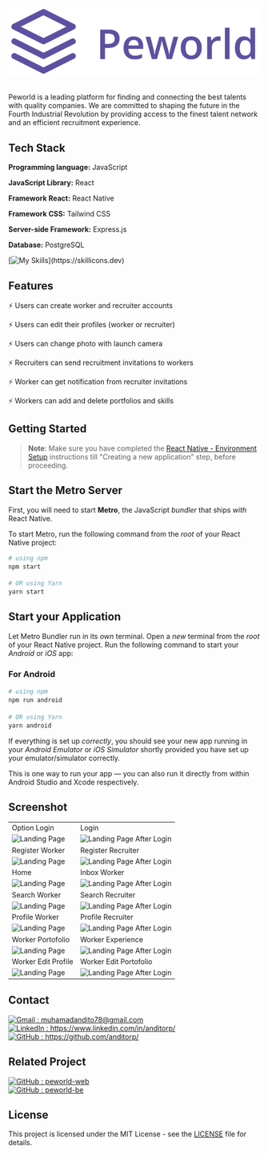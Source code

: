 <p align="center">
  <img src="./MyApp//assets//logo.png" alt="Logo" >
</p>

##

Peworld is a leading platform for finding and connecting the best talents with quality companies. We are committed to shaping the future in the Fourth Industrial Revolution by providing access to the finest talent network and an efficient recruitment experience.

## Tech Stack

**Programming language:** JavaScript

**JavaScript Library:** React

**Framework React:** React Native

**Framework CSS:** Tailwind CSS

**Server-side Framework:** Express.js

**Database:** PostgreSQL

[![My Skills](https://skillicons.dev/icons?i=js,react,tailwind,express,postgres,vercel,)](https://skillicons.dev)

## Features

⚡ Users can create worker and recruiter accounts

⚡ Users can edit their profiles (worker or recruiter)

⚡ Users can change photo with launch camera

⚡ Recruiters can send recruitment invitations to workers

⚡ Worker can get notification from recruiter invitations

⚡ Workers can add and delete portfolios and skills

## Getting Started

> **Note**: Make sure you have completed the [React Native - Environment Setup](https://reactnative.dev/docs/environment-setup) instructions till "Creating a new application" step, before proceeding.

## Start the Metro Server

First, you will need to start **Metro**, the JavaScript _bundler_ that ships _with_ React Native.

To start Metro, run the following command from the _root_ of your React Native project:

```bash
# using npm
npm start

# OR using Yarn
yarn start
```

## Start your Application

Let Metro Bundler run in its _own_ terminal. Open a _new_ terminal from the _root_ of your React Native project. Run the following command to start your _Android_ or _iOS_ app:

### For Android

```bash
# using npm
npm run android

# OR using Yarn
yarn android
```

If everything is set up _correctly_, you should see your new app running in your _Android Emulator_ or _iOS Simulator_ shortly provided you have set up your emulator/simulator correctly.

This is one way to run your app — you can also run it directly from within Android Studio and Xcode respectively.

## Screenshot

<p align="center" display=flex>

<table>
<tr>
    <td>Option Login</td>
    <td>Login</td>
  </tr>
 <tr>
    <td><image src="./MyApp/assets/screenshot/option-login.png" alt="Landing Page" width=100%></td>
    <td><image src="./MyApp/assets/screenshot/login.png" alt="Landing Page After Login" width=100%/></td>
  </tr>
<tr>
    <td>Register Worker</td>
    <td>Register Recruiter</td>
  </tr>
 <tr>
    <td><image src="./MyApp/assets/screenshot/register-worker.png" alt="Landing Page" width=100%></td>
    <td><image src="./MyApp/assets/screenshot/register-recruiter.png" alt="Landing Page After Login" width=100%/></td>
  </tr>
<tr>
    <td>Home</td>
    <td>Inbox Worker</td>
  </tr>
 <tr>
    <td><image src="./MyApp/assets/screenshot/home.png" alt="Landing Page" width=100%></td>
    <td><image src="./MyApp/assets/screenshot/Inbox.png" alt="Landing Page After Login" width=100%/></td>
  </tr>
    <td>Search Worker</td>
    <td>Search Recruiter</td>
  </tr>
 <tr>
    <td><image src="./MyApp/assets/screenshot/search.png" alt="Landing Page" width=100%></td>
    <td><image src="./MyApp/assets/screenshot/search-recruiter.png" alt="Landing Page After Login" width=100%/></td>
  </tr>
    <td>Profile Worker</td>
    <td>Profile Recruiter</td>
  </tr>
 <tr>
    <td><image src="./MyApp/assets/screenshot/worker-profile.png" alt="Landing Page" width=100%></td>
    <td><image src="./MyApp/assets/screenshot/recruiter-profile.png" alt="Landing Page After Login" width=100%/></td>
  </tr>
    <td>Worker Portofolio</td>
    <td>Worker Experience</td>
  </tr>
 <tr>
    <td><image src="./MyApp/assets/screenshot/worker-portofolio2.png" alt="Landing Page" width=100%></td>
    <td><image src="./MyApp/assets/screenshot/worker-experience.png" alt="Landing Page After Login" width=100%/></td>
  </tr>
    <td>Worker Edit Profile</td>
    <td>Worker Edit Portofolio</td>
  </tr>
 <tr>
    <td><image src="./MyApp/assets/screenshot/worker-edit.png" alt="Landing Page" width=100%></td>
    <td><image src="./MyApp/assets/screenshot/recruiter-edit2.png" alt="Landing Page After Login" width=100%/></td>
  </tr>
   
</table>  
</p>

## Contact

<a href="mailto:muhamadandito78@gmail.com">
  <img src="https://skillicons.dev/icons?i=gmail" alt="Gmail" style="width: 15px; height: 15px;"> : muhamadandito78@gmail.com
</a>
<br>
<a href="https://www.linkedin.com/in/anditorp/">
  <img src="https://skillicons.dev/icons?i=linkedin" alt="LinkedIn" style="width: 15px; height: 15px;"> : https://www.linkedin.com/in/anditorp/
</a>
<br>
<a href="https://github.com/anditorp">
  <img src="https://skillicons.dev/icons?i=github" alt="GitHub" style="width: 15px; height: 15px;"> : https://github.com/anditorp/
</a>
<br>

## Related Project

<a href="https://github.com/anditorp/peworld-fe">
  <img src="https://skillicons.dev/icons?i=github" alt="GitHub" style="width: 15px; height: 15px;"> : peworld-web
</a>
<br>
<a href="https://github.com/anditorp/peworld-be">
  <img src="https://skillicons.dev/icons?i=github" alt="GitHub" style="width: 15px; height: 15px;"> : peworld-be
</a>

## License

This project is licensed under the MIT License - see the [LICENSE](LICENSE) file for details.
